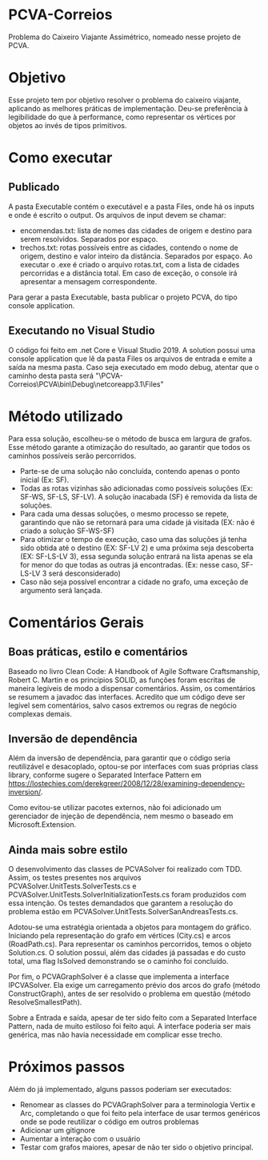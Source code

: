 # PCVA-Correios
Problema do Caixeiro Viajante Assimétrico, nomeado nesse projeto de PCVA.

# Objetivo
Esse projeto tem por objetivo resolver o problema do caixeiro viajante, aplicando as melhores práticas de implementação. Deu-se preferência à legibilidade do que à performance, como representar os vértices por objetos ao invés de tipos primitivos.

# Como executar
## Publicado
A pasta Executable contém o executável e a pasta Files, onde há os inputs e onde é escrito o output. Os arquivos de input devem se chamar:
* encomendas.txt: lista de nomes das cidades de origem e destino para serem resolvidos. Separados por espaço.
* trechos.txt: rotas possíveis entre as cidades, contendo o nome de origem, destino e valor inteiro da distância. Separados por espaço.
Ao executar o .exe é criado o arquivo rotas.txt, com a lista de cidades percorridas e a distância total.
Em caso de exceção, o console irá apresentar a mensagem correspondente.

Para gerar a pasta Executable, basta publicar o projeto PCVA, do tipo console application. 

## Executando no Visual Studio
O código foi feito em .net Core e Visual Studio 2019. A solution possui uma console application que lê da pasta Files os arquivos de entrada e emite a saída na mesma pasta.
Caso seja executado em modo debug, atentar que o caminho desta pasta será "\PCVA-Correios\PCVA\bin\Debug\netcoreapp3.1\Files"

# Método utilizado

Para essa solução, escolheu-se o método de busca em largura de grafos. Esse método garante a otimização do resultado, ao garantir que todos os caminhos possíveis serão percorridos. 
* Parte-se de uma solução não concluída, contendo apenas o ponto inicial (Ex: SF).
* Todas as rotas vizinhas são adicionadas como possíveis soluções (Ex: SF-WS, SF-LS, SF-LV). A solução inacabada (SF) é removida da lista de soluções.
* Para cada uma dessas soluções, o mesmo processo se repete, garantindo que não se retornará para uma cidade já visitada (EX: não é criado a solução SF-WS-SF)
* Para otimizar o tempo de execução, caso uma das soluções já tenha sido obtida até o destino (EX: SF-LV 2) e uma próxima seja descoberta (EX: SF-LS-LV 3), essa segunda solução entrará na lista apenas se ela for menor do que todas as outras já encontradas. (Ex: nesse caso, SF-LS-LV 3 será desconsiderado)
* Caso não seja possível encontrar a cidade no grafo, uma exceção de argumento será lançada.

# Comentários Gerais

## Boas práticas, estilo e comentários
Baseado no livro Clean Code: A Handbook of Agile Software Craftsmanship, Robert C. Martin e os princípios SOLID, as funções foram escritas de maneira legíveis de modo a dispensar comentários. Assim, os comentários se resumem a javadoc das interfaces. Acredito que um código deve ser legível sem comentários, salvo casos extremos ou regras de negócio complexas demais.

## Inversão de dependência
Além da inversão de dependência, para garantir que o código seria reutilizável e desacoplado, optou-se por interfaces com suas próprias class library, conforme sugere o Separated Interface Pattern em https://lostechies.com/derekgreer/2008/12/28/examining-dependency-inversion/.

Como evitou-se utilizar pacotes externos, não foi adicionado um gerenciador de injeção de dependência, nem mesmo o baseado em Microsoft.Extension.


## Ainda mais sobre estilo
O desenvolvimento das classes de PCVASolver foi realizado com TDD. Assim, os testes presentes nos arquivos PCVASolver.UnitTests.SolverTests.cs e PCVASolver.UnitTests.SolverInitializationTests.cs foram produzidos com essa intenção. Os testes demandados que garantem a resolução do problema estão em PCVASolver.UnitTests.SolverSanAndreasTests.cs.

Adotou-se uma estratégia orientada a objetos para montagem do gráfico. Iniciando pela representação do grafo em vértices (City.cs) e arcos (RoadPath.cs). Para representar os caminhos percorridos, temos o objeto Solution.cs. O solution possui, além das cidades já passadas e do custo total, uma flag IsSolved demonstrando se o caminho foi concluído.

Por fim, o PCVAGraphSolver é a classe que implementa a interface IPCVASolver. Ela exige um carregamento prévio dos arcos do grafo (método ConstructGraph), antes de ser resolvido o problema em questão (método ResolveSmallestPath).

Sobre a Entrada e saída, apesar de ter sido feito com a Separated Interface Pattern, nada de muito estiloso foi feito aqui. A interface poderia ser mais genérica, mas não havia necessidade em complicar esse trecho.


# Próximos passos

Além do já implementado, alguns passos poderiam ser executados:
* Renomear as classes do PCVAGraphSolver para a terminologia Vertix e Arc, completando o que foi feito pela interface de usar termos genéricos onde se pode reutilizar o código em outros problemas
* Adicionar um gitignore
* Aumentar a interação com o usuário
* Testar com grafos maiores, apesar de não ter sido o objetivo principal.